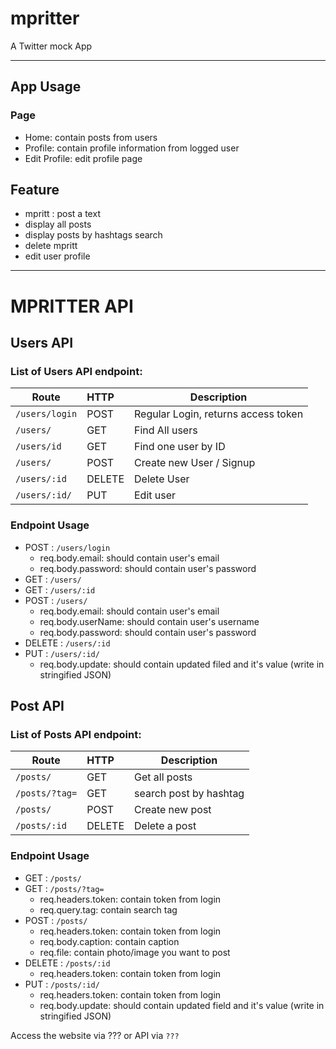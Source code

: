 # mpritter
A Twitter mock App
____________________
## App Usage 

### Page
  - Home: contain posts from users
  - Profile: contain profile information from logged user
  - Edit Profile: edit profile page
## Feature
  - mpritt : post a text
  - display all posts
  - display posts by hashtags search
  - delete mpritt
  - edit user profile

-------
# MPRITTER API
## Users API
### List of Users API endpoint:
| Route                       | HTTP   | Description                         | 
| -------------------------   |:------ | ----------------------------------- |
| `/users/login`              | POST   | Regular Login, returns access token |
| `/users/`                   | GET    | Find All users                      |
| `/users/id`                 | GET    | Find one user by ID                 |
| `/users/`                   | POST   | Create new User / Signup            |
| `/users/:id`                | DELETE | Delete User                         |
| `/users/:id/`               | PUT    | Edit user                           |

### Endpoint Usage
- POST : `/users/login`
  - req.body.email: should contain user's email
  - req.body.password: should contain user's password
- GET : `/users/`
- GET : `/users/:id` 
- POST : `/users/`
  - req.body.email: should contain user's email
  - req.body.userName: should contain user's username
  - req.body.password: should contain user's password
- DELETE : `/users/:id`  
- PUT : `/users/:id/`
  - req.body.update: should contain updated filed and it's value (write in stringified JSON)

## Post API
### List of Posts API endpoint:
| Route                   | HTTP   | Description              | 
| ----------------------- |:------ | -----------------------  |
| `/posts/`               | GET    | Get all posts            |
| `/posts/?tag=`          | GET    | search post by hashtag   |
| `/posts/`               | POST   | Create new post          |
| `/posts/:id`            | DELETE | Delete a post            |

### Endpoint Usage
- GET : `/posts/`
- GET : `/posts/?tag=`
  - req.headers.token: contain token from login
  - req.query.tag: contain search tag
- POST : `/posts/` 
  - req.headers.token: contain token from login
  - req.body.caption: contain caption
  - req.file: contain photo/image you want to post
- DELETE : `/posts/:id`  
  - req.headers.token: contain token from login
- PUT : `/posts/:id/`
  - req.headers.token: contain token from login
  - req.body.update: should contain updated field and it's value (write in stringified JSON)

Access the website via ??? or API via `???`
